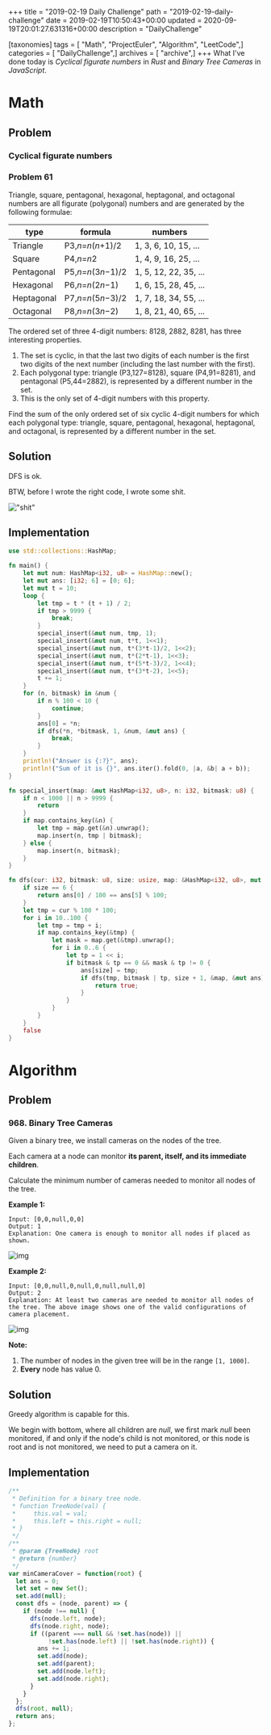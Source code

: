 +++
title = "2019-02-19 Daily Challenge"
path = "2019-02-19-daily-challenge"
date = 2019-02-19T10:50:43+00:00
updated = 2020-09-19T20:01:27.631316+00:00
description = "DailyChallenge"

[taxonomies]
tags = [ "Math", "ProjectEuler", "Algorithm", "LeetCode",]
categories = [ "DailyChallenge",]
archives = [ "archive",]
+++
What I've done today is *Cyclical figurate numbers* in *Rust* and *Binary Tree Cameras* in *JavaScript*.

<!-- more -->

# Math

## Problem

### Cyclical figurate numbers

### Problem 61

Triangle, square, pentagonal, hexagonal, heptagonal, and octagonal numbers are all figurate (polygonal) numbers and are generated by the following formulae:

|type|formula|numbers|
| ---------- | -------------------- | --------------------- |
| Triangle         | P3,*n*=*n*(*n*+1)/2        | 1, 3, 6, 10, 15, ...  |
| Square           | P4,*n*=*n*2                | 1, 4, 9, 16, 25, ...  |
| Pentagonal       | P5,*n*=*n*(3*n*−1)/2       | 1, 5, 12, 22, 35, ... |
| Hexagonal        | P6,*n*=*n*(2*n*−1)         | 1, 6, 15, 28, 45, ... |
| Heptagonal       | P7,*n*=*n*(5*n*−3)/2       | 1, 7, 18, 34, 55, ... |
| Octagonal        | P8,*n*=*n*(3*n*−2)         | 1, 8, 21, 40, 65, ... |

The ordered set of three 4-digit numbers: 8128, 2882, 8281, has three interesting properties.

1. The set is cyclic, in that the last two digits of each number is the first two digits of the next number (including the last number with the first).
2. Each polygonal type: triangle (P3,127=8128), square (P4,91=8281), and pentagonal (P5,44=2882), is represented by a different number in the set.
3. This is the only set of 4-digit numbers with this property.

Find the sum of the only ordered set of six cyclic 4-digit numbers 
for which each polygonal type: triangle, square, pentagonal, hexagonal, 
heptagonal, and octagonal, is represented by a different number in the set.

## Solution

DFS is ok.

BTW, before I wrote the right code, I wrote some shit.

!["shit"](shit.png)

## Implementation

```rust
use std::collections::HashMap;

fn main() {
    let mut num: HashMap<i32, u8> = HashMap::new();
    let mut ans: [i32; 6] = [0; 6];
    let mut t = 10;
    loop {
        let tmp = t * (t + 1) / 2;
        if tmp > 9999 {
            break;
        }
        special_insert(&mut num, tmp, 1);
        special_insert(&mut num, t*t, 1<<1);
        special_insert(&mut num, t*(3*t-1)/2, 1<<2);
        special_insert(&mut num, t*(2*t-1), 1<<3);
        special_insert(&mut num, t*(5*t-3)/2, 1<<4);
        special_insert(&mut num, t*(3*t-2), 1<<5);
        t += 1;
    }
    for (n, bitmask) in &num {
        if n % 100 < 10 {
            continue;
        }
        ans[0] = *n;
        if dfs(*n, *bitmask, 1, &num, &mut ans) {
            break;
        }
    }
    println!("Answer is {:?}", ans);
    println!("Sum of it is {}", ans.iter().fold(0, |a, &b| a + b));
}

fn special_insert(map: &mut HashMap<i32, u8>, n: i32, bitmask: u8) {
    if n < 1000 || n > 9999 {
        return
    }
    if map.contains_key(&n) {
        let tmp = map.get(&n).unwrap();
        map.insert(n, tmp | bitmask);
    } else {
        map.insert(n, bitmask);
    }
}

fn dfs(cur: i32, bitmask: u8, size: usize, map: &HashMap<i32, u8>, mut ans: &mut [i32]) -> bool {
    if size == 6 {
        return ans[0] / 100 == ans[5] % 100;
    }
    let tmp = cur % 100 * 100;
    for i in 10..100 {
        let tmp = tmp + i;
        if map.contains_key(&tmp) {
            let mask = map.get(&tmp).unwrap();
            for i in 0..6 {
                let tp = 1 << i;
                if bitmask & tp == 0 && mask & tp != 0 {
                    ans[size] = tmp;
                    if dfs(tmp, bitmask | tp, size + 1, &map, &mut ans) {
                        return true;
                    }
                }
            }
        }
    }
    false
}
```

# Algorithm

## Problem

### 968. Binary Tree Cameras

Given a binary tree, we install cameras on the nodes of the tree. 

Each camera at a node can monitor **its parent, itself, and its immediate children**.

Calculate the minimum number of cameras needed to monitor all nodes of the tree.

 

**Example 1:**



```
Input: [0,0,null,0,0]
Output: 1
Explanation: One camera is enough to monitor all nodes if placed as shown.
```

![img](https://assets.leetcode.com/uploads/2018/12/29/bst_cameras_01.png)

**Example 2:**



```
Input: [0,0,null,0,null,0,null,null,0]
Output: 2
Explanation: At least two cameras are needed to monitor all nodes of the tree. The above image shows one of the valid configurations of camera placement.
```

![img](https://assets.leetcode.com/uploads/2018/12/29/bst_cameras_02.png)

**Note:**

1. The number of nodes in the given tree will be in the range `[1, 1000]`.
2. **Every** node has value 0.

## Solution

Greedy algorithm is capable for this.

We begin with bottom, where all children are *null*, we first mark *null* been monitored, if and only if the node's child is not monitored, or this node is root and is not monitored, we need to put a camera on it.

## Implementation

```js
/**
 * Definition for a binary tree node.
 * function TreeNode(val) {
 *     this.val = val;
 *     this.left = this.right = null;
 * }
 */
/**
 * @param {TreeNode} root
 * @return {number}
 */
var minCameraCover = function(root) {
  let ans = 0;
  let set = new Set();
  set.add(null);
  const dfs = (node, parent) => {
    if (node !== null) {
      dfs(node.left, node);
      dfs(node.right, node);
      if ((parent === null && !set.has(node)) ||
           !set.has(node.left) || !set.has(node.right)) {
        ans += 1;
        set.add(node);
        set.add(parent);
        set.add(node.left);
        set.add(node.right);
      }
    }
  };
  dfs(root, null);
  return ans;
};
```